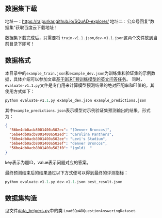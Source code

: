 ## 数据集下载
地址一：https://rajpurkar.github.io/SQuAD-explorer/
地址二：公众号回复"数据集"获取百度云下载地址！

数据集下载完成后，只需要将 `train-v1.1.json`,`dev-v1.1.json`这两个文件放到当前目录下即可！


## 数据格式

本目录中的`example_train.json`和`example_dev.json`为训练集和验证集的示例数据，具体介绍可以参加文章[基于BERT预训练模型的英文问答任务](../../README.md)。
同时，`evaluate-v1.1.py`文件是专门用来计算模型预测结果的绝对匹配率和F1值的，其使用方式如下：
```python
python evaluate-v1.1.py example_dev.json example_predictions.json
```
其中`example_predictions.json`表示模型对示例验证集预测输出的结果，形式为：
```json
{
  "56be4db0acb8001400a502ec": "[Denver Broncos]",
  "56be4db0acb8001400a502ed": "Carolina Panthers",
  "56be4db0acb8001400a502ee": "Levi's Stadium",
  "56be4db0acb8001400a502ef": "denver Broncos",
  "56be4db0acb8001400a502f0": "(gold)  "
}
```
key表示为题ID，value表示问题对应的答案。

最终预测结束后的结果通过以下方式便可以得到最终的评测指标：
```python
python evaluate-v1.1.py dev-v1.1.json best_result.json
```



## 数据集构造
见文件[data_helpers.py](../../utils/data_helpers.py)中的类 `LoadSQuADQuestionAnsweringDataset`.

